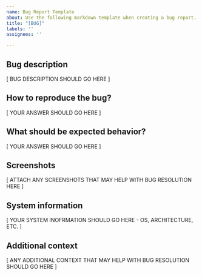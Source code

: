 ```yaml
---
name: Bug Report Template
about: Use the following markdown template when creating a bug report.
title: "[BUG]"
labels: ''
assignees: ''

---
```


## Bug description

[ BUG DESCRIPTION SHOULD GO HERE ]

## How to reproduce the bug?

[ YOUR ANSWER SHOULD GO HERE ]

## What should be expected behavior?

[ YOUR ANSWER SHOULD GO HERE ]

## Screenshots

[ ATTACH ANY SCREENSHOTS THAT MAY HELP WITH BUG RESOLUTION HERE ]

## System information

[ YOUR SYSTEM INOFRMATION SHOULD GO HERE - OS, ARCHITECTURE, ETC. ]

## Additional context

[ ANY ADDITIONAL CONTEXT THAT MAY HELP WITH BUG RESOLUTION SHOULD GO HERE ]
